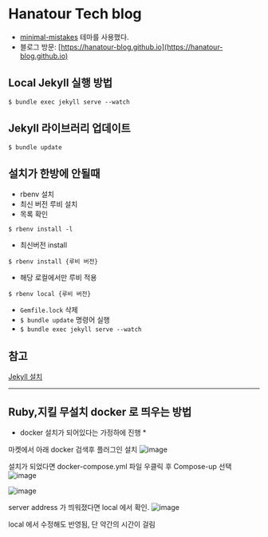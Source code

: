 # Hanatour Tech blog

- [minimal-mistakes](https://github.com/mmistakes/minimal-mistakes) 테마를 사용했다.
- 블로그 방문: [https://hanatour-blog.github.io](https://hanatour-blog.github.io)

## Local Jekyll 실행 방법

```
$ bundle exec jekyll serve --watch
```

## Jekyll 라이브러리 업데이트

```
$ bundle update
```

## 설치가 한방에 안될때

* rbenv 설치
* 최신 버전 루비 설치
* 목록 확인

```
$ rbenv install -l
```

* 최신버전 install

```
$ rbenv install {루비 버전}
```

* 해당 로컬에서만 루비 적용

```
$ rbenv local {루비 버전}
```

* `Gemfile.lock` 삭제
* `$ bundle update` 명령어 실행
* `$ bundle exec jekyll serve --watch`

## 참고

[Jekyll 설치](https://jekyllrb-ko.github.io/docs/installation/macos/)


---
## Ruby,지킬 무설치 docker 로 띄우는 방법

* docker 설치가 되어있다는 가정하에 진행 *

마켓에서 아래 docker 검색후 플러그인 설치
![image](https://user-images.githubusercontent.com/55230332/182015333-df1a7aca-108c-475d-8c7a-543be8653685.png)

설치가 되었다면 docker-compose.yml 파일 우클릭 후 Compose-up 선택
![image](https://user-images.githubusercontent.com/55230332/182015292-5efdcd63-cb5c-43cc-a8ff-44ecdc2ab5ab.png)

![image](https://user-images.githubusercontent.com/55230332/182015388-2b31b96e-600f-475b-8f92-9e646df8e66e.png)

server address 가 띄워졌다면 local 에서 확인.
![image](https://user-images.githubusercontent.com/55230332/182015436-04948f42-638f-4966-8d57-64946d6a35cd.png)

local 에서 수정해도 반영됨, 단 약간의 시간이 걸림
